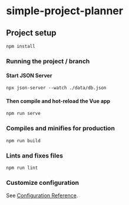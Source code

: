 # simple-project-planner

## Project setup

```
npm install
```

### Running the project / branch

#### Start JSON Server

```
npx json-server --watch ./data/db.json
```

#### Then compile and hot-reload the Vue app

```
npm run serve
```

### Compiles and minifies for production

```
npm run build
```

### Lints and fixes files

```
npm run lint
```

### Customize configuration

See [Configuration Reference](https://cli.vuejs.org/config/).
